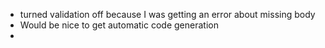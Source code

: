 - turned validation off because I was getting an error about missing body
- Would be nice to get automatic code generation
-
